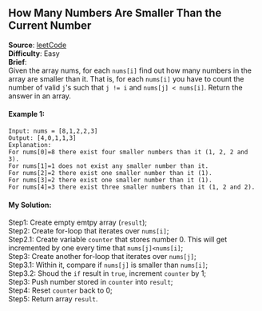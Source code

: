 ## How Many Numbers Are Smaller Than the Current Number

**Source**: [leetCode](https://leetcode.com/problems/how-many-numbers-are-smaller-than-the-current-number/)  
**Difficulty**: Easy  
**Brief**:  
Given the array nums, for each ```nums[i]``` find out how many numbers in the array are smaller than it. That is, for each ```nums[i]``` you have to count the number of valid ```j```'s such that ```j != i``` and ```nums[j] < nums[i]```.
Return the answer in an array.


#### Example 1:
```
Input: nums = [8,1,2,2,3]
Output: [4,0,1,1,3]
Explanation: 
For nums[0]=8 there exist four smaller numbers than it (1, 2, 2 and 3). 
For nums[1]=1 does not exist any smaller number than it.
For nums[2]=2 there exist one smaller number than it (1). 
For nums[3]=2 there exist one smaller number than it (1). 
For nums[4]=3 there exist three smaller numbers than it (1, 2 and 2).
```


#### My Solution:

Step1: Create empty emtpy array (```result```);  
Step2: Create for-loop that iterates over ```nums[i]```;  
Step2.1: Create variable ```counter``` that stores number 0. This will get incremented by one every time that ```nums[j]<nums[i]```;  
Step3: Create another for-loop that iterates over ```nums[j]```;  
Step3.1: Within it, compare if ```nums[j]``` is smaller than ```nums[i]```;  
Step3.2: Shoud the ```if``` result in ```true```, increment ```counter``` by 1;  
Step3: Push number stored in ```counter``` into ```result```;  
Step4: Reset ```counter``` back to 0;  
Step5: Return array ```result```.  
